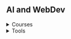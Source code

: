 ## AI and WebDev
<details>
<summary>Courses</summary>
	
> ### **`A Google's developer course`** :
-[Machine Learning for Web Developers (Web ML)](https://m.youtube.com/playlist?list=PLOU2XLYxmsILr3HQpqjLAUkIPa5EaZiui)

</details>
<details>
<summary>Tools</summary>
	
-[Vercel - v0 (generates react code on prompt)](https://v0.dev/)

</details>

